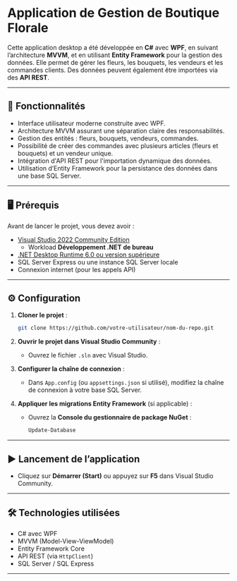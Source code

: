 
# Application de Gestion de Boutique Florale

Cette application desktop a été développée en **C#** avec **WPF**, en suivant l’architecture **MVVM**, et en utilisant **Entity Framework** pour la gestion des données. Elle permet de gérer les fleurs, les bouquets, les vendeurs et les commandes clients. Des données peuvent également être importées via des **API REST**.

---

## 🚀 Fonctionnalités

- Interface utilisateur moderne construite avec WPF.
- Architecture MVVM assurant une séparation claire des responsabilités.
- Gestion des entités : fleurs, bouquets, vendeurs, commandes.
- Possibilité de créer des commandes avec plusieurs articles (fleurs et bouquets) et un vendeur unique.
- Intégration d'API REST pour l'importation dynamique des données.
- Utilisation d’Entity Framework pour la persistance des données dans une base SQL Server.

---

## 🖥️ Prérequis

Avant de lancer le projet, vous devez avoir :

- [Visual Studio 2022 Community Edition](https://visualstudio.microsoft.com/fr/vs/community/)
  - Workload **Développement .NET de bureau**
- [.NET Desktop Runtime 6.0 ou version supérieure](https://dotnet.microsoft.com/en-us/download)
- SQL Server Express ou une instance SQL Server locale
- Connexion internet (pour les appels API)

---

## ⚙️ Configuration

1. **Cloner le projet** :
   ```bash
   git clone https://github.com/votre-utilisateur/nom-du-repo.git
   ```

2. **Ouvrir le projet dans Visual Studio Community** :
   - Ouvrez le fichier `.sln` avec Visual Studio.

3. **Configurer la chaîne de connexion** :
   - Dans `App.config` (ou `appsettings.json` si utilisé), modifiez la chaîne de connexion à votre base SQL Server.

4. **Appliquer les migrations Entity Framework** (si applicable) :
   - Ouvrez la **Console du gestionnaire de package NuGet** :
     ```powershell
     Update-Database
     ```

---

## ▶️ Lancement de l’application

- Cliquez sur **Démarrer (Start)** ou appuyez sur **F5** dans Visual Studio Community.

---

## 🛠️ Technologies utilisées

- C# avec WPF
- MVVM (Model-View-ViewModel)
- Entity Framework Core
- API REST (via `HttpClient`)
- SQL Server / SQL Express

---